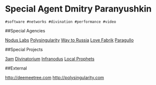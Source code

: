 Special Agent Dmitry Paranyushkin
=============

`#software #networks #divination #performance #video`


##Special Agencies

[Nodus Labs](../../../agencies/noduslabs)
[Polysingularity](../agencies/polysingularity)
[Way to Russia](../agencies/waytorussia)
[Love Fabrik](../agencies/lovefabrik)
[Paragullo](../agencies/paragullo)


##Special Projects

[3am](../projects/3am)
[Divinatorium](../projects/divinatorium)
[Infranodus](../projects/infranodus)
[Local Prophets](../projects/localprophets)


##External

http://deemeetree.com
http://polysingularity.com
